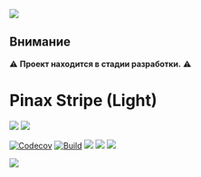 ![](http://pinaxproject.com/pinax-design/patches/pinax-stripe.svg)
## Внимание
⚠️ **Проект находится в стадии разработки.** ⚠️

# Pinax Stripe (Light)

[![](https://img.shields.io/pypi/v/pinax-stripe-light.svg)](https://pypi.python.org/pypi/pinax-stripe-light/)
[![](https://img.shields.io/badge/license-MIT-blue.svg)](https://pypi.python.org/pypi/pinax-stripe-light/)

[![Codecov](https://img.shields.io/codecov/c/github/pinax/pinax-stripe-light.svg)](https://codecov.io/gh/pinax/pinax-stripe-light)
[![Build](https://github.com/pinax/pinax-stripe-light/actions/workflows/ci.yaml/badge.svg)](https://github.com/pinax/pinax-stripe-light/actions)
![](https://img.shields.io/github/contributors/pinax/pinax-stripe-light.svg)
![](https://img.shields.io/github/issues-pr/pinax/pinax-stripe-light.svg)
![](https://img.shields.io/github/issues-pr-closed/pinax/pinax-stripe-light.svg)

[![](http://slack.pinaxproject.com/badge.svg)](http://slack.pinaxproject.com/)

